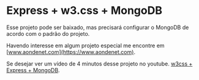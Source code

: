 # Express + w3.css + MongoDB

Esse projeto pode ser baixado, mas precisará configurar o MongoDB de acordo com  o padrão do projeto.

Havendo interesse em algum projeto especial me encontre em [www.aondenet.com](https://www.aondenet.com).

Se desejar ver um vídeo de 4 minutos desse projeto no youtube. [w3css + Express + MongoDB](https://youtu.be/bbLkK7fcLN4).

